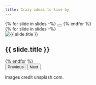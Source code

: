 ```yaml
---
title: Crazy ideas to live by
---
```


<div id="carousel-isms" class="carousel slide carousel-fade" data-bs-ride="carousel">
  <div class="carousel-indicators">
  {% for slide in slides -%}
    <button type="button" data-bs-target="#carousel-isms" data-bs-slide-to="{{ loop.index0 }}" class="{{'active' if loop.index0 == 0}}" aria-current="true" aria-label="{{ slide.title }}"></button>
  {% endfor %}
  </div>
  <div class="carousel-inner">
  {% for slide in slides -%}
    <div class="carousel-item {{'active' if loop.index0 == 0}}">
      <img src="{{ slide.image | url }}" class="d-block w-100" alt="{{ slide.title }}">
      <div class="carousel-caption d-block">
        <h2 class="display-1">{{ slide.title }}</h2>
      </div>
    </div>
  {% endfor %}
  </div>
    <button class="carousel-control-prev" type="button" data-bs-target="#carousel-isms" data-bs-slide="prev">
      <span class="carousel-control-prev-icon" aria-hidden="true"></span>
      <span class="visually-hidden">Previous</span>
    </button>
    <button class="carousel-control-next" type="button" data-bs-target="#carousel-isms" data-bs-slide="next">
      <span class="carousel-control-next-icon" aria-hidden="true"></span>
      <span class="visually-hidden">Next</span>
    </button>
</div>

Images credit unsplash.com.